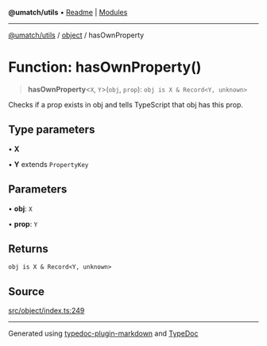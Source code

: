 **@umatch/utils** • [Readme](../../index.md) \| [Modules](../../modules.md)

***

[@umatch/utils](../../modules.md) / [object](../index.md) / hasOwnProperty

# Function: hasOwnProperty()

> **hasOwnProperty**\<`X`, `Y`\>(`obj`, `prop`): `obj is X & Record<Y, unknown>`

Checks if a prop exists in obj and tells TypeScript that obj has this prop.

## Type parameters

• **X**

• **Y** extends `PropertyKey`

## Parameters

• **obj**: `X`

• **prop**: `Y`

## Returns

`obj is X & Record<Y, unknown>`

## Source

[src/object/index.ts:249](https://github.com/umatch-oficial/utils/blob/7369e19/src/object/index.ts#L249)

***

Generated using [typedoc-plugin-markdown](https://www.npmjs.com/package/typedoc-plugin-markdown) and [TypeDoc](https://typedoc.org/)
